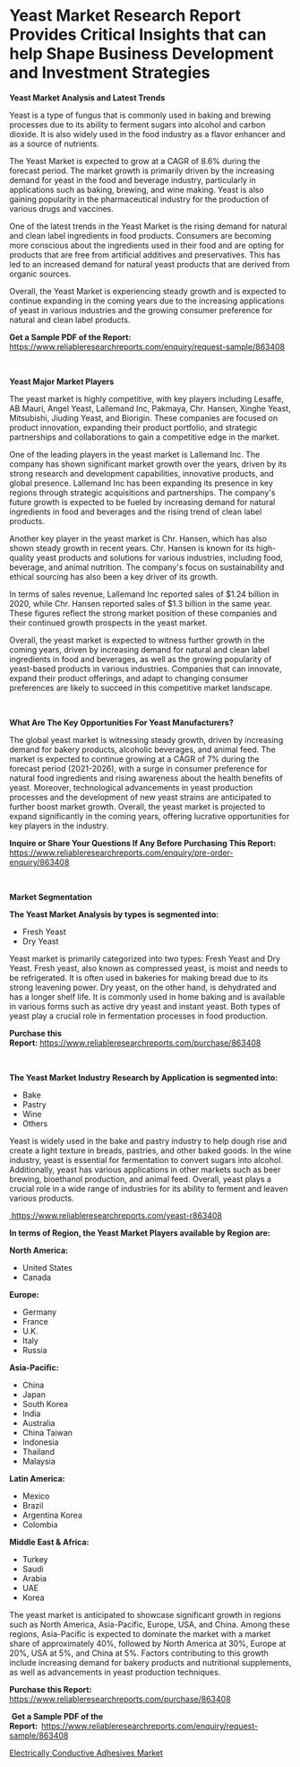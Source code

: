 <p><h1>Yeast Market Research Report Provides Critical Insights that can help Shape Business Development and Investment Strategies</h1></p><p><strong>Yeast Market Analysis and Latest Trends</strong></p>
<p><p>Yeast is a type of fungus that is commonly used in baking and brewing processes due to its ability to ferment sugars into alcohol and carbon dioxide. It is also widely used in the food industry as a flavor enhancer and as a source of nutrients.</p><p>The Yeast Market is expected to grow at a CAGR of 8.6% during the forecast period. The market growth is primarily driven by the increasing demand for yeast in the food and beverage industry, particularly in applications such as baking, brewing, and wine making. Yeast is also gaining popularity in the pharmaceutical industry for the production of various drugs and vaccines.</p><p>One of the latest trends in the Yeast Market is the rising demand for natural and clean label ingredients in food products. Consumers are becoming more conscious about the ingredients used in their food and are opting for products that are free from artificial additives and preservatives. This has led to an increased demand for natural yeast products that are derived from organic sources.</p><p>Overall, the Yeast Market is experiencing steady growth and is expected to continue expanding in the coming years due to the increasing applications of yeast in various industries and the growing consumer preference for natural and clean label products.</p></p>
<p><strong>Get a Sample PDF of the Report:&nbsp;</strong> <a href="https://www.reliableresearchreports.com/enquiry/request-sample/863408">https://www.reliableresearchreports.com/enquiry/request-sample/863408</a></p>
<p>&nbsp;</p>
<p><strong>Yeast Major Market Players</strong></p>
<p><p>The yeast market is highly competitive, with key players including Lesaffe, AB Mauri, Angel Yeast, Lallemand Inc, Pakmaya, Chr. Hansen, Xinghe Yeast, Mitsubishi, Jiuding Yeast, and Biorigin. These companies are focused on product innovation, expanding their product portfolio, and strategic partnerships and collaborations to gain a competitive edge in the market.</p><p>One of the leading players in the yeast market is Lallemand Inc. The company has shown significant market growth over the years, driven by its strong research and development capabilities, innovative products, and global presence. Lallemand Inc has been expanding its presence in key regions through strategic acquisitions and partnerships. The company's future growth is expected to be fueled by increasing demand for natural ingredients in food and beverages and the rising trend of clean label products.</p><p>Another key player in the yeast market is Chr. Hansen, which has also shown steady growth in recent years. Chr. Hansen is known for its high-quality yeast products and solutions for various industries, including food, beverage, and animal nutrition. The company's focus on sustainability and ethical sourcing has also been a key driver of its growth.</p><p>In terms of sales revenue, Lallemand Inc reported sales of $1.24 billion in 2020, while Chr. Hansen reported sales of $1.3 billion in the same year. These figures reflect the strong market position of these companies and their continued growth prospects in the yeast market.</p><p>Overall, the yeast market is expected to witness further growth in the coming years, driven by increasing demand for natural and clean label ingredients in food and beverages, as well as the growing popularity of yeast-based products in various industries. Companies that can innovate, expand their product offerings, and adapt to changing consumer preferences are likely to succeed in this competitive market landscape.</p></p>
<p>&nbsp;</p>
<p><strong>What Are The Key Opportunities For Yeast Manufacturers?</strong></p>
<p><p>The global yeast market is witnessing steady growth, driven by increasing demand for bakery products, alcoholic beverages, and animal feed. The market is expected to continue growing at a CAGR of 7% during the forecast period (2021-2026), with a surge in consumer preference for natural food ingredients and rising awareness about the health benefits of yeast. Moreover, technological advancements in yeast production processes and the development of new yeast strains are anticipated to further boost market growth. Overall, the yeast market is projected to expand significantly in the coming years, offering lucrative opportunities for key players in the industry.</p></p>
<p><strong>Inquire or Share Your Questions If Any Before Purchasing This Report:</strong> <a href="https://www.reliableresearchreports.com/enquiry/pre-order-enquiry/863408">https://www.reliableresearchreports.com/enquiry/pre-order-enquiry/863408</a></p>
<p>&nbsp;</p>
<p><strong>Market Segmentation</strong></p>
<p><strong>The Yeast Market Analysis by types is segmented into:</strong></p>
<p><ul><li>Fresh Yeast</li><li>Dry Yeast</li></ul></p>
<p><p>Yeast market is primarily categorized into two types: Fresh Yeast and Dry Yeast. Fresh yeast, also known as compressed yeast, is moist and needs to be refrigerated. It is often used in bakeries for making bread due to its strong leavening power. Dry yeast, on the other hand, is dehydrated and has a longer shelf life. It is commonly used in home baking and is available in various forms such as active dry yeast and instant yeast. Both types of yeast play a crucial role in fermentation processes in food production.</p></p>
<p><strong>Purchase this Report:&nbsp;</strong><a href="https://www.reliableresearchreports.com/purchase/863408">https://www.reliableresearchreports.com/purchase/863408</a></p>
<p>&nbsp;</p>
<p><strong>The Yeast Market Industry Research by Application is segmented into:</strong></p>
<p><ul><li>Bake</li><li>Pastry</li><li>Wine</li><li>Others</li></ul></p>
<p><p>Yeast is widely used in the bake and pastry industry to help dough rise and create a light texture in breads, pastries, and other baked goods. In the wine industry, yeast is essential for fermentation to convert sugars into alcohol. Additionally, yeast has various applications in other markets such as beer brewing, bioethanol production, and animal feed. Overall, yeast plays a crucial role in a wide range of industries for its ability to ferment and leaven various products.</p></p>
<p><a href="https://www.reliableresearchreports.com/yeast-r863408">&nbsp;https://www.reliableresearchreports.com/yeast-r863408</a></p>
<p><strong>In terms of Region, the Yeast Market Players available by Region are:</strong></p>
<p>
    <p> <strong> North America: </strong>
        <ul>
            <li>United States</li>
            <li>Canada</li>
        </ul>
        </p> 
    <p> <strong> Europe: </strong>
        <ul>
            <li>Germany</li>
            <li>France</li>
            <li>U.K.</li>
            <li>Italy</li>
            <li>Russia</li>
        </ul>
        </p> 
    <p> <strong> Asia-Pacific: </strong>
        <ul>
            <li>China</li>
            <li>Japan</li>
            <li>South Korea</li>
            <li>India</li>
            <li>Australia</li>
            <li>China Taiwan</li>
            <li>Indonesia</li>
            <li>Thailand</li>
            <li>Malaysia</li>
        </ul>
        </p> 
    <p> <strong> Latin America: </strong>
        <ul>
            <li>Mexico</li>
            <li>Brazil</li>
            <li>Argentina Korea</li>
            <li>Colombia</li>
        </ul>
        </p> 
    <p> <strong> Middle East & Africa: </strong>
        <ul>
            <li>Turkey</li>
            <li>Saudi</li>
            <li>Arabia</li>
            <li>UAE</li>
            <li>Korea</li>
        </ul>
    </p>
    </p>
<p><p>The yeast market is anticipated to showcase significant growth in regions such as North America, Asia-Pacific, Europe, USA, and China. Among these regions, Asia-Pacific is expected to dominate the market with a market share of approximately 40%, followed by North America at 30%, Europe at 20%, USA at 5%, and China at 5%. Factors contributing to this growth include increasing demand for bakery products and nutritional supplements, as well as advancements in yeast production techniques.</p></p>
<p><strong>Purchase this Report: </strong><a href="https://www.reliableresearchreports.com/purchase/863408">https://www.reliableresearchreports.com/purchase/863408</a></p>
<p>&nbsp;<strong>Get a Sample PDF of the Report:&nbsp;&nbsp;</strong><a href="https://www.reliableresearchreports.com/enquiry/request-sample/863408">https://www.reliableresearchreports.com/enquiry/request-sample/863408</a></p>
<p><strong></strong></p>
<p><p><a href="https://meowing-canidae-761.notion.site/Electrically-Conductive-Adhesives-Market-Provides-a-Comprehensive-Analysis-Including-a-Macro-Overvie-8f90d1204f4f425c87fea517182c755a">Electrically Conductive Adhesives Market</a></p></p>
